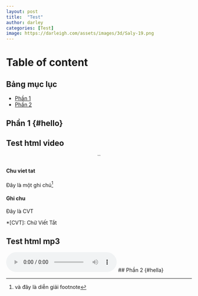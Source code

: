 ```yaml
---
layout: post
title:  "Test"
author: darley
categories: [Test]
image: https://darleigh.com/assets/images/3d/Saly-19.png
---
```


# Table of content

## Bảng mục lục

- [Phần 1](#hello)
- [Phần 2](#hella)


## Phần 1 {#hello}


## Test html video

<div style="text-align: center;">
    <iframestyle="text-align: center;"width="560"height="315"src="https://www.youtube.com/embed/dQw4w9WgXcQ"frameborder="0"allowfullscreen>`</iframe>`

</div>

#### Chu viet tat

Đây là một ghi chú[^1]

[^1]: và đây là diễn giải footnote

#### Ghi chu
Đây là CVT

*[CVT]: Chữ Viết Tắt
## Test html mp3


<audio controls autoplay>

  [sourcesrc=&#34;https://www.soundhelix.com/examples/mp3/SoundHelix-Song-1.mp3&#34;type=&#34;audio/mp3&#34;](sourcesrc=%22https://www.soundhelix.com/examples/mp3/SoundHelix-Song-1.mp3%22type=%22audio/mp3%22)

  Your browser does not support the audio tag.

</audio>
## Phần 2 {#hella}

[def]: {https://darleigh.com/assets/images/3d/Saly-19.png}
